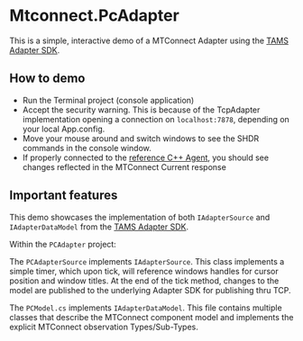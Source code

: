 # Mtconnect.PcAdapter
This is a simple, interactive demo of a MTConnect Adapter using the [TAMS Adapter SDK](https://github.com/TrueAnalyticsSolutions/Mtconnect.Adapter).

## How to demo
 - Run the Terminal project (console application)
 - Accept the security warning. This is because of the TcpAdapter implementation opening a connection on `localhost:7878`, depending on your local App.config.
 - Move your mouse around and switch windows to see the SHDR commands in the console window.
 - If properly connected to the [reference C++ Agent](https://github.com/mtconnect/cppagent), you should see changes reflected in the MTConnect Current response

## Important features
This demo showcases the implementation of both `IAdapterSource` and `IAdapterDataModel` from the [TAMS Adapter SDK](https://github.com/TrueAnalyticsSolutions/Mtconnect.Adapter).

Within the `PCAdapter` project:

The `PCAdapterSource` implements `IAdapterSource`. This class implements a simple timer, which upon tick, will reference windows handles for cursor position and window titles. At the end of the tick method, changes to the model are published to the underlying Adapter SDK for publishing thru TCP.

The `PCModel.cs` implements `IAdapterDataModel`. This file contains multiple classes that describe the MTConnect component model and implements the explicit MTConnect observation Types/Sub-Types.
